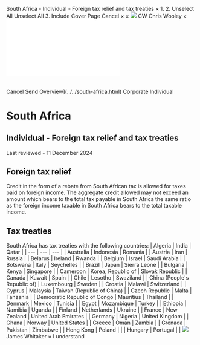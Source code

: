 South Africa - Individual - Foreign tax relief and tax treaties
×
1.
2.
Unselect All
Unselect All
3.
Include Cover Page
Cancel
×
×
![](../../-/media/world-wide-tax-summaries/attachments/global---chris-wooley.ashx%3Frev=ac5e5f3223b34096b1afc2a6009c7320&revision=ac5e5f32-23b3-4096-b1af-c2a6009c7320&hash=859B7ADC84DC2CBEC9760E9E6EE7DE6D0A8BFCDF)
CW
Chris Wooley
×
![](foreign-tax-relief-and-tax-treaties.html)
######
Cancel
Send
Overview](../../south-africa.html)
Corporate
Individual
# South Africa
## Individual - Foreign tax relief and tax treaties
Last reviewed - 11 December 2024
## Foreign tax relief
Credit in the form of a rebate from South African tax is allowed for taxes paid on foreign income. The aggregate credit allowed may not exceed an amount which bears to the total tax payable in South Africa the same ratio as the foreign income taxable in South Africa bears to the total taxable income.
## Tax treaties
South Africa has tax treaties with the following countries:
| Algeria | India | Qatar |
| --- | --- | --- |
| Australia | Indonesia | Romania |
| Austria | Iran | Russia |
| Belarus | Ireland | Rwanda |
| Belgium | Israel | Saudi Arabia |
| Botswana | Italy | Seychelles |
| Brazil | Japan | Sierra Leone |
| Bulgaria | Kenya | Singapore |
| Cameroon | Korea, Republic of | Slovak Republic |
| Canada | Kuwait | Spain |
| Chile | Lesotho | Swaziland |
| China (People's Republic of) | Luxembourg | Sweden |
| Croatia | Malawi | Switzerland |
| Cyprus | Malaysia | Taiwan (Republic of China) |
| Czech Republic | Malta | Tanzania |
| Democratic Republic of Congo | Mauritius | Thailand |
| Denmark | Mexico | Tunisia |
| Egypt | Mozambique | Turkey |
| Ethiopia | Namibia | Uganda |
| Finland | Netherlands | Ukraine |
| France | New Zealand | United Arab Emirates |
| Germany | Nigeria | United Kingdom |
| Ghana | Norway | United States |
| Greece | Oman | Zambia |
| Grenada | Pakistan | Zimbabwe |
| Hong Kong | Poland |  |
| Hungary | Portugal |  |
![](../../-/media/world-wide-tax-summaries/southafricajames-whitakersouth-africa--james-whitakerpng20220311162237955.ashx%3Frev=7660231bf1c14f3cb414521db9db1454&revision=7660231b-f1c1-4f3c-b414-521db9db1454&hash=4D7F0EFACE304FBC4AEEFD1EDEEE72C21312B0B4)
James Whitaker
×
I understand